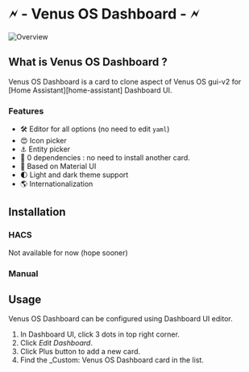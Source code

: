 
# 🗲 - Venus OS Dashboard - 🗲

![Overview](https://github.com/user-attachments/assets/5c450676-acba-4c8b-a558-dc36ff85c208)

## What is Venus OS Dashboard ?

Venus OS Dashboard is a card to clone aspect of Venus OS gui-v2 for [Home Assistant][home-assistant] Dashboard UI.

### Features

-   🛠 Editor for all options (no need to edit `yaml`)
-   😍 Icon picker
-   ⚓ Entity picker
-   🚀 0 dependencies : no need to install another card.
-   🌈 Based on Material UI
-   🌓 Light and dark theme support
-   🌎 Internationalization

## Installation

### HACS

Not available for now (hope sooner)


### Manual


## Usage

Venus OS Dashboard can be configured using Dashboard UI editor.

1. In Dashboard UI, click 3 dots in top right corner.
2. Click _Edit Dashboard_.
3. Click Plus button to add a new card.
4. Find the _Custom: Venus OS Dashboard card in the list.

